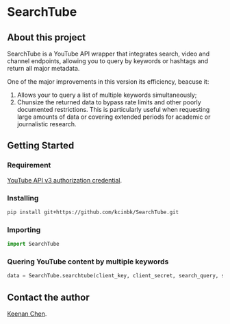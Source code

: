 # SearchTube



## About this project
SearchTube is a YouTube API wrapper that integrates search, video and channel endpoints, allowing you to query by keywords or hashtags and return all major metadata.

One of the major improvements in this version its efficiency, beacuse it:
1. Allows your to query a list of multiple keywords simultaneously; 
2. Chunsize the returned data to bypass rate limits and other poorly documented restrictions. This is particularly useful when requesting large amounts of data or covering extended periods for academic or journalistic research.


## Getting Started
### Requirement 
<a href="https://developers.google.com/youtube/v3/live/registering_an_application">YouTube API v3 authorization credential</a>. 

### Installing
 ````bash
pip install git+https://github.com/kcinbk/SearchTube.git
````

### Importing
````python
import SearchTube 
````

### Quering YouTube content by multiple keywords
````python
data = SearchTube.searchtube(client_key, client_secret, search_query, start_date, end_date)
````

## Contact the author
<a href="https://kcinbk.github.io">Keenan Chen</a>.



